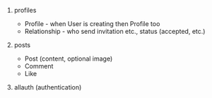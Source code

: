1. profiles
    - Profile - when User is creating then Profile too
    - Relationship - who send invitation etc., status (accepted, etc.)


2. posts
    - Post (content, optional image)
    - Comment
    - Like

3. allauth (authentication)